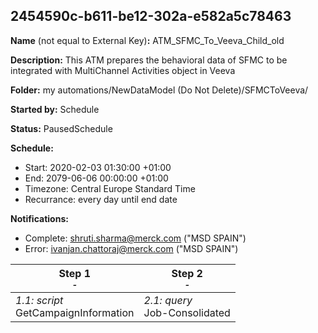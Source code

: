 ## 2454590c-b611-be12-302a-e582a5c78463

**Name** (not equal to External Key)**:** ATM_SFMC_To_Veeva_Child_old

**Description:** This ATM prepares the behavioral data of SFMC to be integrated with MultiChannel Activities object in Veeva

**Folder:** my automations/NewDataModel (Do Not Delete)/SFMCToVeeva/

**Started by:** Schedule

**Status:** PausedSchedule

**Schedule:**

* Start: 2020-02-03 01:30:00 +01:00
* End: 2079-06-06 00:00:00 +01:00
* Timezone: Central Europe Standard Time
* Recurrance: every day until end date

**Notifications:**

* Complete: shruti.sharma@merck.com ("MSD SPAIN")
* Error: ivanjan.chattoraj@merck.com ("MSD SPAIN")

| Step 1<br>_<small>-</small>_ | Step 2<br>_<small>-</small>_ |
| --- | --- |
| _1.1: script_<br>GetCampaignInformation | _2.1: query_<br>Job-Consolidated |
